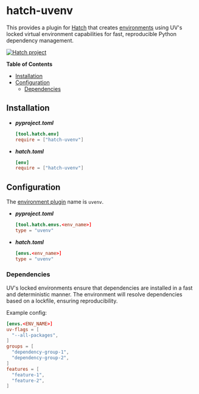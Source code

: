 # hatch-uvenv

This provides a plugin for [Hatch](https://github.com/pypa/hatch) that creates
[environments](https://hatch.pypa.io/latest/environment/) using UV's locked virtual environment
capabilities for fast, reproducible Python dependency management.

[![Hatch project](https://img.shields.io/badge/%F0%9F%A5%9A-Hatch-4051b5.svg)](https://github.com/pypa/hatch)

**Table of Contents**

- [Installation](#installation)
- [Configuration](#configuration)
  - [Dependencies](#dependencies)

## Installation

- ***pyproject.toml***

    ```toml
    [tool.hatch.env]
    require = ["hatch-uvenv"]
    ```

- ***hatch.toml***

    ```toml
    [env]
    require = ["hatch-uvenv"]
    ```

## Configuration

The [environment plugin](https://hatch.pypa.io/latest/plugins/environment/) name is `uvenv`.

- ***pyproject.toml***

    ```toml
    [tool.hatch.envs.<env_name>]
    type = "uvenv"
    ```

- ***hatch.toml***

    ```toml
    [envs.<env_name>]
    type = "uvenv"
    ```

### Dependencies

UV's locked environments ensure that dependencies are installed in a fast and deterministic manner.
The environment will resolve dependencies based on a lockfile, ensuring reproducibility.

Example config:

```toml
[envs.<ENV_NAME>]
uv-flags = [
  "--all-packages",
]
groups = [
  "dependency-group-1",
  "dependency-group-2",
]
features = [
  "feature-1",
  "feature-2",
]
```
